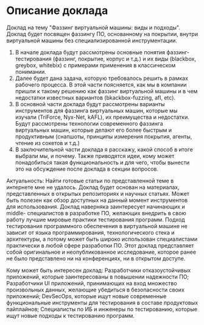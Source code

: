 # Описание доклада
Доклад на тему "Фаззинг виртуальной машины: виды и подходы". Доклад будет посвящен фаззингу ПО, основанному на покрытии, внутри виртуальной машины без специализированной инструментации.
1. В начале доклада будут рассмотрены основные понятия фаззинг-тестирования (фаззинг, покрытие, корпус и т.д.) и их виды (blackbox, greybox, whitebix) с примерами применения в классическом понимании. 
2. Далее будет дана задача, которую требовалось решить в рамках рабочего процесса. В этой части поясняется, как мы в компании пришли к такому решению как фаззинг виртуальной машины и в чем недостатки известных вариантов (bkackbox-fuzzing, afl, etc).
3. В основной части доклада будут рассмотрены варианты инструментов для фаззинга виртуальных машин, которые мы изучали (TriForce, Nyx-Net, kAFL), их преимущества и недостатки. Будут рассмотрены технологии современного фаззинга виртуальных машин, которые делают его более быстрым и продуктивным (снапшоты, принципы измерения покрытия, агенты, чтение из сокетов и т.д.)
4. В заключительной части доклада я расскажу, какой способ в итоге выбрали мы, и почему. Также приводятся идеи, кому может понадобиться такая функциональность и для чего, чтобы вынести это на обсуждение после доклада в секции вопросов.

Актуальность: Найти готовые статьи по представленной теме в интернете мне не удалось. Доклад будет основан на материалах, представленных в открытых репозиториях и научных статьях. Может быть полезен как обзор доступных на данный момент инструментов для использования. Доклад наверняка заинтересует начинающих и middle- специалистов в разработке ПО, желающих внедрить в свою работу лучшие мировые практики тестирования программ. Подход тестирования программного обеспечения в виртуальной машине не зависит от языка программирования, технологического стека и архитектуры, а потому может быть широко использован специалистами практически в любой сфере разработки ПО. Этот доклад представляет собой оригинальное и неопубликованное исследование, которое ранее не было представлено ни на конференциях, ни в открытом доступе.

Кому может быть интересен доклад: Разработчики отказоустойчивых приложений, которые заинтересованы в повышении надежности ПО; Разработчики UI приложений, принимающих на вход множество произвольных данных, желающие убедиться в безопасности своих приложений; DevSecOps, которые ищут новые современные функциональные инструменты для тестирования в составе продуктовых пайплайнов; Специалисты по ИБ и инженеры по тестированию, которые ищут новые подходы к тестированию программ.